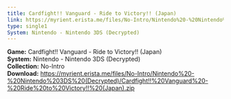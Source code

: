 ```yaml
---
title: Cardfight!! Vanguard - Ride to Victory!! (Japan)
link: https://myrient.erista.me/files/No-Intro/Nintendo%20-%20Nintendo%203DS%20(Decrypted)/Cardfight!!%20Vanguard%20-%20Ride%20to%20Victory!!%20(Japan).zip
type: single1
System: Nintendo - Nintendo 3DS (Decrypted)
---
```

<b>Game:</b> Cardfight!! Vanguard - Ride to Victory!! (Japan)<br>
<b>System:</b> Nintendo - Nintendo 3DS (Decrypted)<br>
<b>Collection:</b> No-Intro<br>
<b>Download:</b> https://myrient.erista.me/files/No-Intro/Nintendo%20-%20Nintendo%203DS%20(Decrypted)/Cardfight!!%20Vanguard%20-%20Ride%20to%20Victory!!%20(Japan).zip